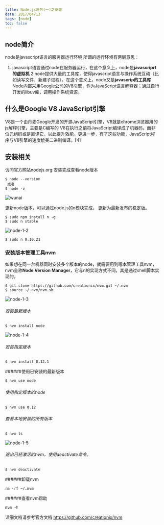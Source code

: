 ```yaml
---
title: Node.js系列(一)之安装
date: 2017/04/13
tags: [node]
toc: false
---
```


## node简介
node是javascript语言的服务器运行环境
所谓的运行环境有两层意思：
1. javascript语言通过node在服务器运行，在这个意义上，node是**javascriprt的虚拟机**
2.node提供大量的工具库，使得javascript语言与操作系统互动（比如读写文件，新建子进程），在这个意义上，node又是**javascrip的工具库**
Node内部采用[Google公司的V8引擎](http://baike.baidu.com/link?url=1kFBYYp0gB7_P6YD0d1s3sqF64zK41APPhCywsEG9qTKgguFTwwYPZTohqZzd82j)，作为JavaScript语言解释器；通过自行开发的libuv库，调用操作系统资源。
## 什么是Google V8 JavaScript引擎
V8是一个由丹麦Google开发的开源JavaScript引擎，V8就是chrome浏览器用的js解释引擎，主要是C编写的
V8在执行之前将JavaScript编译成了机器码，而非位元组码或是直译它，以此提升效能。更进一步，有了这些功能，JavaScript程序与V8引擎的速度媲美二进制编译。[4]
## 安装相关
访问官方网站nodejs.org
安装完成查看node版本

```
$ node --version
 或者
$ node -v
```
![wunai](http://oucjferwh.bkt.clouddn.com/node1-1.png)

更新node版本，可以通过node.js的n模块完成，
更新为最新发布的稳定版。

```
$ sudo npm install n -g
$ sudo n stable
```
![node-1-2](http://oucjferwh.bkt.clouddn.com/node1-2.png)

```
$ sudo n 0.10.21
```
### 安装版本管理工具nvm
如果想在同一台机器同时安装多个版本的node，就需要用到嗯本管理工具nvm，nvm全称**Node Version Manager**，它与n的实现方式不同，其是通过shell脚本实现的。

```
$ git clone https://github.com/creationix/nvm.git ~/.nvm
$ source ~/.nvm/nvm.sh
```
![node-1-3](http://oucjferwh.bkt.clouddn.com/node1-3.png)
###### 安装最新版本

```
$ nvm install node
```
![node-1-4](http://oucjferwh.bkt.clouddn.com/node1-4.png)

###### 安装指定版本

```
$ nvm install 0.12.1
```

######使用已安装的最新版本

```
$ nvm use node
```

###### 使用指定版本的node

```
$ nvm use 0.12
```
###### 查看本地安装的所有版本

```
$ nvm ls
```
![node-1-5](http://oucjferwh.bkt.clouddn.com/node1-5.png)
###### 退出已经激活的nvm，使用deactivate命令。

```
$ nvm deactivate
```
######卸载nvm

```
rm -rf ~/.nvm
```
######查看nvm帮助

```
nvm -h
```
详细文档请参考官方文档
https://github.com/creationix/nvm
